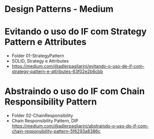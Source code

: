 # Design Patterns - Medium

# Evitando o uso do IF com Strategy Pattern e Attributes
- Folder 01-StrategyPattern
- SOLID, Strategy e Attributes
- https://medium.com/@adlerpagliarini/evitando-o-uso-de-if-com-strategy-pattern-e-attributes-63f02e2b6cbb

# Abstraindo o uso do IF com Chain Responsibility Pattern
- Folder 02-ChainResponsibility
- Chain Responsibility Pattern, DIP
https://medium.com/@adlerpagliarini/abstraindo-o-uso-do-if-com-chain-responsibility-pattern-5f6293a8386c